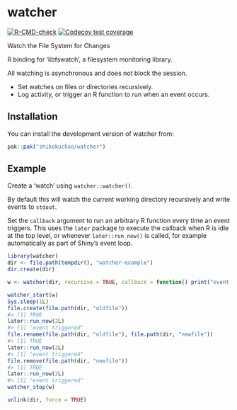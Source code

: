 
<!-- README.md is generated from README.Rmd. Please edit that file -->

# watcher

<!-- badges: start -->

[![R-CMD-check](https://github.com/shikokuchuo/watcher/actions/workflows/R-CMD-check.yaml/badge.svg)](https://github.com/shikokuchuo/watcher/actions/workflows/R-CMD-check.yaml)
[![Codecov test
coverage](https://codecov.io/gh/shikokuchuo/watcher/graph/badge.svg)](https://app.codecov.io/gh/shikokuchuo/watcher)
<!-- badges: end -->

Watch the File System for Changes

R binding for ‘libfswatch’, a filesystem monitoring library.

All watching is asynchronous and does not block the session.

- Set watches on files or directories recursively.
- Log activity, or trigger an R function to run when an event occurs.

## Installation

You can install the development version of watcher from:

``` r
pak::pak("shikokuchuo/watcher")
```

## Example

Create a ‘watch’ using `watcher::watcher()`.

By default this will watch the current working directory recursively and
write events to `stdout`.

Set the `callback` argument to run an arbitrary R function every time an
event triggers. This uses the `later` package to execute the callback
when R is idle at the top level, or whenever `later::run_now()` is
called, for example automatically as part of Shiny’s event loop.

``` r
library(watcher)
dir <- file.path(tempdir(), "watcher-example")
dir.create(dir)

w <- watcher(dir, recursive = TRUE, callback = function() print("event triggered"))

watcher_start(w)
Sys.sleep(1L)
file.create(file.path(dir, "oldfile"))
#> [1] TRUE
later::run_now(2L)
#> [1] "event triggered"
file.rename(file.path(dir, "oldfile"), file.path(dir, "newfile"))
#> [1] TRUE
later::run_now(2L)
#> [1] "event triggered"
file.remove(file.path(dir, "newfile"))
#> [1] TRUE
later::run_now(2L)
#> [1] "event triggered"
watcher_stop(w)

unlink(dir, force = TRUE)
```
